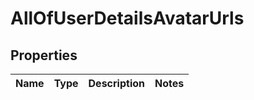 # AllOfUserDetailsAvatarUrls

## Properties
Name | Type | Description | Notes
------------ | ------------- | ------------- | -------------
